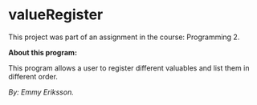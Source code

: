 # valueRegister

This project was part of an assignment in the course: Programming 2. 

**About this program:**

This program allows a user to register different valuables and list them in different order.

*By: Emmy Eriksson.*
